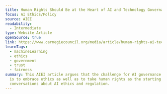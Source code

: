 ```yaml
---
title: Human Rights Should Be at the Heart of AI and Technology Governance
focus: AI Ethics/Policy
source: AIEI
readability:
  - Intermediate
type: Website Article
openSource: true
link: https://www.carnegiecouncil.org/media/article/human-rights-ai-technology-governance
learnTags:
  - machineLearning
  - ethics
  - government
  - trust
  - fairness
summary: This AIEI article argues that the challenge for AI governance in 2023
  is to embrace ethics as well as to take human rights as the starting point for
  conversations about AI ethics and regulation.
---
```

